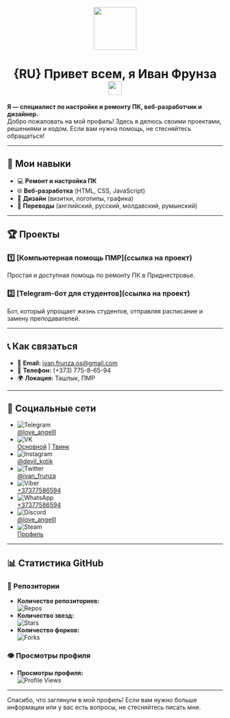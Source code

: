  <!--                         РУССКАЯ ВЕРСИЯ                         -->
<div id="header" align="center">
  <img src="https://media.giphy.com/media/M9gbBd9nbDrOTu1Mqx/giphy.gif" width="100"/>
</div>

<h1 align="center">{RU} Привет всем, я Иван Фрунза
<img src="https://github.com/blackcater/blackcater/raw/main/images/Hi.gif" height="32"/></h1>

**Я — специалист по настройке и ремонту ПК, веб-разработчик и дизайнер.**  
Добро пожаловать на мой профиль! Здесь я делюсь своими проектами, решениями и кодом. Если вам нужна помощь, не стесняйтесь обращаться!

---

## 🌟 Мои навыки

- 💻 **Ремонт и настройка ПК**
- 🌐 **Веб-разработка** (HTML, CSS, JavaScript)
- 🎨 **Дизайн** (визитки, логотипы, графика)
- 📜 **Переводы** (английский, русский, молдавский, румынский)

---

## 🏆 Проекты

### 1️⃣ **[Компьютерная помощь ПМР](ссылка на проект)**
Простая и доступная помощь по ремонту ПК в Приднестровье.

### 2️⃣ **[Telegram-бот для студентов](ссылка на проект)**
Бот, который упрощает жизнь студентов, отправляя расписание и замену преподавателей.

---

## 📞 Как связаться

- 📧 **Email:** [ivan.frunza.os@gmail.com](mailto:ivan.frunza.os@gmail.com)
- 📱 **Телефон:** (+373) 775-8-65-94
- 🌍 **Локация:** Ташлык, ПМР

---

## 📱 Социальные сети

- ![Telegram](https://img.shields.io/badge/Telegram-2CA5E0?style=for-the-badge&logo=telegram&logoColor=white)<br>[@love_angelll](https://t.me/love_angelll)
- ![VK](https://img.shields.io/badge/VK-4A76A8?style=for-the-badge&logo=vk&logoColor=white)<br> [Основной](https://vk.com/love_angelll) | [Твинк](https://vk.com/lover_kotik)
- ![Instagram](https://img.shields.io/badge/Instagram-E4405F?style=for-the-badge&logo=instagram&logoColor=white)<br> [@devil_kotik](https://instagram.com/devil_kotik)
- ![Twitter](https://img.shields.io/badge/Twitter-1DA1F2?style=for-the-badge&logo=twitter&logoColor=white)<br> [@ivan_frunza](https://twitter.com/ivan_frunza)
- ![Viber](https://img.shields.io/badge/Viber-8B66A9?style=for-the-badge&logo=viber&logoColor=white)<br> [+37377586594](viber://chat?number=37377586594)
- ![WhatsApp](https://img.shields.io/badge/WhatsApp-25D366?style=for-the-badge&logo=whatsapp&logoColor=white)<br> [+37377586594](https://wa.me/37377586594)
- ![Discord](https://img.shields.io/badge/Discord-5865F2?style=for-the-badge&logo=discord&logoColor=white) <br> [@love_angelll](https://discord.com)
- ![Steam](https://img.shields.io/badge/Steam-000000?style=for-the-badge&logo=steam&logoColor=white)<br> [Профиль](https://steamcommunity.com/id/love_angelll/)

---

## 📊 Статистика GitHub

### 📂 Репозитории
- **Количество репозиториев:**<br>![Repos](https://img.shields.io/github/repos/love-angelll)
- **Количество звезд:**<br>![Stars](https://img.shields.io/github/stars/love-angelll?style=social)
- **Количество форков:**<br>![Forks](https://img.shields.io/github/forks/love-angelll?style=social)

### 👁️ Просмотры профиля
- **Просмотры профиля:**<br>![Profile Views](https://komarev.com/ghpvc/?username=love-angelll&label=Profile%20Views&color=blue)

---

Спасибо, что заглянули в мой профиль! Если вам нужно больше информации или у вас есть вопросы, не стесняйтесь писать мне.
